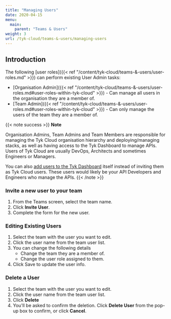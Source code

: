 ```yaml
---
title: "Managing Users"
date: 2020-04-15
menu:
  main:
    parent: "Teams & Users"
weight: 3
url: /tyk-cloud/teams-&-users/managing-users
---
```


## Introduction

The following [user roles]({{< ref "/content/tyk-cloud/teams-&-users/user-roles.md" >}}) can perform existing User Admin tasks:

* [Organisation Admin]({{< ref "/content/tyk-cloud/teams-&-users/user-roles.md#user-roles-within-tyk-cloud" >}}) - Can manage all users in the organisation they are a member of.
* [Team Admin]({{< ref "/content/tyk-cloud/teams-&-users/user-roles.md#user-roles-within-tyk-cloud" >}}) - Can only manage the users of the team they are a member of.

{{< note success >}}
**Note**

Organisation Admins, Team Admins and Team Members are responsible for managing the Tyk Cloud organisation hierarchy and deploying/managing stacks, as well as having access to the Tyk Dashboard to manage APIs. Users of Tyk Cloud are usually DevOps, Architects and sometimes Engineers or Managers.

You can also [add users to the Tyk Dashboard](/docs/basic-config-and-security/security/dashboard/create-users/) itself instead of inviting them as Tyk Cloud users. These users would likely be your API Developers and Engineers who manage the APIs. 
{{< /note >}}

### Invite a new user to your team

1. From the Teams screen, select the team name.
2. Click **Invite User**.
3. Complete the form for the new user.

### Editing Existing Users

1. Select the team with the user you want to edit.
2. Click the user name from the team user list.
3. You can change the following details
   * Change the team they are a member of.
   * Change the user role assigned to them.
4. Click Save to update the user info.

### Delete a User

1. Select the team with the user you want to edit.
2. Click the user name from the team user list.
3. Click **Delete**
4. You'll be asked to confirm the deletion. Click **Delete User** from the pop-up box to confirm, or click **Cancel**.

